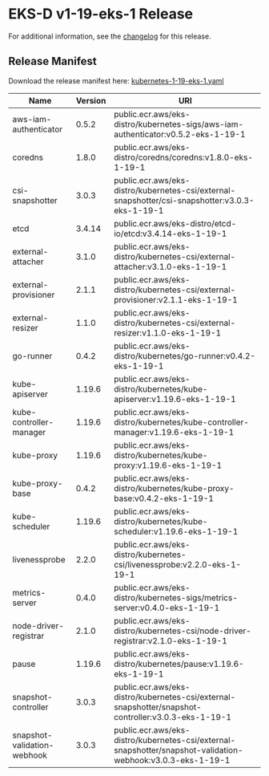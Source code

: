 # EKS-D v1-19-eks-1 Release

For additional information, see the [changelog](CHANGELOG-v1-19-eks-1.md) for this release.

## Release Manifest
Download the release manifest here: [kubernetes-1-19-eks-1.yaml](https://distro.eks.amazonaws.com/kubernetes-1-19/kubernetes-1-19-eks-1.yaml)

| Name | Version | URI |
|------|---------|-----|
| aws-iam-authenticator | 0.5.2 | public.ecr.aws/eks-distro/kubernetes-sigs/aws-iam-authenticator:v0.5.2-eks-1-19-1 |
| coredns | 1.8.0 | public.ecr.aws/eks-distro/coredns/coredns:v1.8.0-eks-1-19-1 |
| csi-snapshotter | 3.0.3 | public.ecr.aws/eks-distro/kubernetes-csi/external-snapshotter/csi-snapshotter:v3.0.3-eks-1-19-1 |
| etcd | 3.4.14 | public.ecr.aws/eks-distro/etcd-io/etcd:v3.4.14-eks-1-19-1 |
| external-attacher | 3.1.0 | public.ecr.aws/eks-distro/kubernetes-csi/external-attacher:v3.1.0-eks-1-19-1 |
| external-provisioner | 2.1.1 | public.ecr.aws/eks-distro/kubernetes-csi/external-provisioner:v2.1.1-eks-1-19-1 |
| external-resizer | 1.1.0 | public.ecr.aws/eks-distro/kubernetes-csi/external-resizer:v1.1.0-eks-1-19-1 |
| go-runner | 0.4.2 | public.ecr.aws/eks-distro/kubernetes/go-runner:v0.4.2-eks-1-19-1 |
| kube-apiserver | 1.19.6 | public.ecr.aws/eks-distro/kubernetes/kube-apiserver:v1.19.6-eks-1-19-1 |
| kube-controller-manager | 1.19.6 | public.ecr.aws/eks-distro/kubernetes/kube-controller-manager:v1.19.6-eks-1-19-1 |
| kube-proxy | 1.19.6 | public.ecr.aws/eks-distro/kubernetes/kube-proxy:v1.19.6-eks-1-19-1 |
| kube-proxy-base | 0.4.2 | public.ecr.aws/eks-distro/kubernetes/kube-proxy-base:v0.4.2-eks-1-19-1 |
| kube-scheduler | 1.19.6 | public.ecr.aws/eks-distro/kubernetes/kube-scheduler:v1.19.6-eks-1-19-1 |
| livenessprobe | 2.2.0 | public.ecr.aws/eks-distro/kubernetes-csi/livenessprobe:v2.2.0-eks-1-19-1 |
| metrics-server | 0.4.0 | public.ecr.aws/eks-distro/kubernetes-sigs/metrics-server:v0.4.0-eks-1-19-1 |
| node-driver-registrar | 2.1.0 | public.ecr.aws/eks-distro/kubernetes-csi/node-driver-registrar:v2.1.0-eks-1-19-1 |
| pause | 1.19.6 | public.ecr.aws/eks-distro/kubernetes/pause:v1.19.6-eks-1-19-1 |
| snapshot-controller | 3.0.3 | public.ecr.aws/eks-distro/kubernetes-csi/external-snapshotter/snapshot-controller:v3.0.3-eks-1-19-1 |
| snapshot-validation-webhook | 3.0.3 | public.ecr.aws/eks-distro/kubernetes-csi/external-snapshotter/snapshot-validation-webhook:v3.0.3-eks-1-19-1 |

